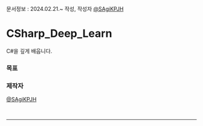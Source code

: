 문서정보 : 2024.02.21.~ 작성, 작성자 [@SAgiKPJH](https://github.com/SAgiKPJH)

# CSharp_Deep_Learn
C#을 깊게 배웁니다.

### 목표

### 제작자
[@SAgiKPJH](https://github.com/SAgiKPJH)

<br>

---

<br>

